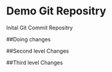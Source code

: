 # Demo Git Repositry 
Inital Git Commit Repositry


##Doing changes

##Second level Changes

##Third level Changes
